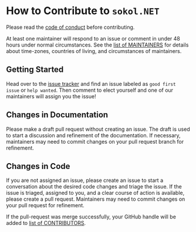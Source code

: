 # How to Contribute to `sokol.NET`

Please read the [code of conduct](CONTRIBUTING-CODE-CONDUCT.md) before contributing.

At least one maintainer will respond to an issue or comment in under 48 hours under normal circumstances. See the [list of MAINTAINERS](https://github.com/lithiumtoast/Sokol.NET/blob/develop/MAINTAINERS.md) for details about time-zones, countries of living, and circumstances of maintainers.

## Getting Started

Head over to the [issue tracker](https://github.com/lithiumtoast/Sokol.NET/issues) and find an issue labeled as `good first issue` or `help wanted`. Then comment to elect yourself and one of our maintainers will assign you the issue!

## Changes in Documentation

Please make a draft pull request without creating an issue. The draft is used to start a discussion and refinement of the documentation. If necessary, maintainers may need to commit changes on your pull request branch for refinement.

## Changes in Code

If you are not assigned an issue, please create an issue to start a conversation about the desired code changes and triage the issue. If the issue is triaged, assigned to you, and a clear course of action is available, please create a pull request. Maintainers may need to commit changes on your pull request for refinement.

If the pull-request was merge successfully, your GitHub handle will be added to [list of CONTRIBUTORS](https://github.com/lithiumtoast/Sokol.NET/blob/develop/CONTRIBUTORS.md).
